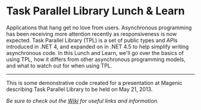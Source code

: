 Task Parallel Library Lunch & Learn
================================

Applications that hang get no love from users. Asynchronous programming has been receiving more attention recently as responsiveness is now expected. Task Parallel Library (TPL) is a set of public types and APIs introduced in .NET 4, and expanded on in .NET 4.5 to help simplify writing asynchronous code. In this Lunch and Learn, we'll go over the basics of using TPL, how it differs from other asynchronous programming models, and what to watch out for when using TPL.

-------------------------

This is some demonstrative code created for a presentation at Magenic describing Task Parallel Library to be held on May 21, 2013.

*Be sure to check out the [Wiki](https://github.com/mtusk/TaskParalellLibraryLunchAndLearn/wiki) for useful links and information.*
